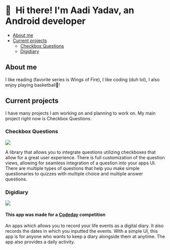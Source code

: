 # 👋 Hi there! I'm Aadi Yadav, an Android developer

<ul>
  <li><a href="#About-me">About me</a></li>
  <li><a href="#Current-projects">Current projects</a>
    <ul>
      <li><a href="#Checkbox-Questions">Checkbox Questions</a></li>
      <li><a href="#Digidiary">Digidiary</a></li>
    </ul>
  </li>
</ul>

## About me
I like reading (favorite series is Wings of Fire), I like coding (duh lol), I also enjoy playing basketball🏀!

## Current projects
I have many projects I am working on and planning to work on. My main project right now is Checkbox Questions.

### Checkbox Questions

[![](https://jitpack.io/v/Cyber-cp/Checkbox-Questions.svg)](https://jitpack.io/#Cyber-cp/Checkbox-Questions)

A library that allows you to integrate questions utilizing checkboxes that allow for a great user experience. There is full customization of the question views, allowing for seamless integration of a question into your apps UI. There are multiple types of questions that help you make simple questionaries to quizzes with multiple choice and multiple answer questions. 


### Digidiary

[![](https://jitpack.io/v/Cyber-cp/Digidiary.svg)](https://jitpack.io/#Cyber-cp/Digidiary)

#### This app was made for a <a href="https://www.codeday.org/">Codeday</a> competition

An apps which allows you to record your life events as a digital diary. It also records the dates in which you inputted the events. With a simple UI, this app is for anyone who wants to keep a diary alongside them at anytime. The app also provides a daily activity.
